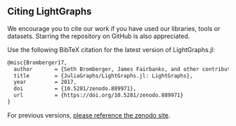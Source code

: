 ## Citing LightGraphs

We encourage you to cite our work if you have used our libraries, tools or datasets. Starring the repository on GitHub is also appreciated.

Use the following BibTeX citation for the latest version of LightGraphs.jl:

```tex
@misc{Bromberger17,
  author       = {Seth Bromberger, James Fairbanks, and other contributors},
  title        = {JuliaGraphs/LightGraphs.jl: LightGraphs},
  year         = 2017,
  doi          = {10.5281/zenodo.889971},
  url          = {https://doi.org/10.5281/zenodo.889971}
}
```

For previous versions, [please reference the zenodo site](https://zenodo.org/record/889971).
